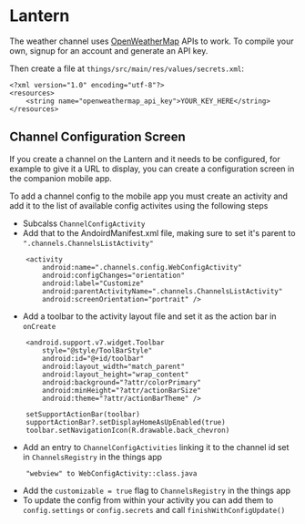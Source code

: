 # Lantern

The weather channel uses [OpenWeatherMap](http://openweathermap.org/) APIs to work. To compile your own,
signup for an account and generate an API key.

Then create a file at `things/src/main/res/values/secrets.xml`:

    <?xml version="1.0" encoding="utf-8"?>
    <resources>
        <string name="openweathermap_api_key">YOUR_KEY_HERE</string>
    </resources>

## Channel Configuration Screen

If you create a channel on the Lantern and it needs to be configured, for example to give it a URL to display, you can create a configuration screen in the companion mobile app.

To add a channel config to the mobile app you must create an activity and add it to the list of available config activites using the following steps

- Subcalss `ChannelConfigActivity`
- Add that to the AndoirdManifest.xml file, making sure to set it's parent to `".channels.ChannelsListActivity"`
```
    <activity
        android:name=".channels.config.WebConfigActivity"
        android:configChanges="orientation"
        android:label="Customize"
        android:parentActivityName=".channels.ChannelsListActivity"
        android:screenOrientation="portrait" />
```
- Add a toolbar to the activity layout file and set it as the action bar in `onCreate`
```
    <android.support.v7.widget.Toolbar
        style="@style/ToolBarStyle"
        android:id="@+id/toolbar"
        android:layout_width="match_parent"
        android:layout_height="wrap_content"
        android:background="?attr/colorPrimary"
        android:minHeight="?attr/actionBarSize"
        android:theme="?attr/actionBarTheme" />
```
```
    setSupportActionBar(toolbar)
    supportActionBar?.setDisplayHomeAsUpEnabled(true)
    toolbar.setNavigationIcon(R.drawable.back_chevron)
```
- Add an entry to `ChannelConfigActivities` linking it to the channel id set in `ChannelsRegistry` in the things app
```
    "webview" to WebConfigActivity::class.java
```
- Add the `customizable = true` flag to `ChannelsRegistry` in the things app
- To update the config from within your activity you can add them to `config.settings` or `config.secrets` and call `finishWithConfigUpdate()`